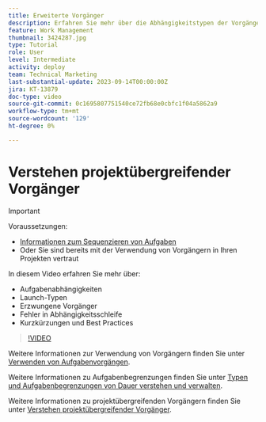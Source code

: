 ```yaml
---
title: Erweiterte Vorgänger
description: Erfahren Sie mehr über die Abhängigkeitstypen der Vorgängerversion, die Typen der Verzögerung, die erzwungenen Vorgänger, Abhängigkeitsschleiffehler und einige Tastenkombinationen und Best Practices.
feature: Work Management
thumbnail: 3424287.jpg
type: Tutorial
role: User
level: Intermediate
activity: deploy
team: Technical Marketing
last-substantial-update: 2023-09-14T00:00:00Z
jira: KT-13879
doc-type: video
source-git-commit: 0c1695807751540ce72fb68e0cbfc1f04a5862a9
workflow-type: tm+mt
source-wordcount: '129'
ht-degree: 0%

---
```


# Verstehen projektübergreifender Vorgänger

>[!IMPORTANT]
>
>Voraussetzungen:
>
>* [Informationen zum Sequenzieren von Aufgaben](https://experienceleague.adobe.com/docs/workfront-learn/tutorials-workfront/manage-work/tasks/learn-to-sequence-tasks.html?lang=en)
>* Oder Sie sind bereits mit der Verwendung von Vorgängern in Ihren Projekten vertraut

In diesem Video erfahren Sie mehr über:

* Aufgabenabhängigkeiten
* Launch-Typen
* Erzwungene Vorgänger
* Fehler in Abhängigkeitsschleife
* Kurzkürzungen und Best Practices


>[!VIDEO](https://video.tv.adobe.com/v/3424287/?quality=12&learn=on)

Weitere Informationen zur Verwendung von Vorgängern finden Sie unter [Verwenden von Aufgabenvorgängen](https://experienceleague.adobe.com/docs/workfront/using/manage-work/tasks/use-task-predecessors/use-task-predecessors.html).

Weitere Informationen zu Aufgabenbegrenzungen finden Sie unter [Typen und Aufgabenbegrenzungen von Dauer verstehen und verwalten](https://experienceleague.adobe.com/docs/workfront-learn/tutorials-workfront/manage-work/intermediate-projects/understand-and-manage-duration-types-and-task-constraints.html).

Weitere Informationen zu projektübergreifenden Vorgängern finden Sie unter [Verstehen projektübergreifender Vorgänger](https://experienceleague.adobe.com/docs/workfront-learn/tutorials-workfront/manage-work/intermediate-projects/understand-cross-project-predecessors.html).
